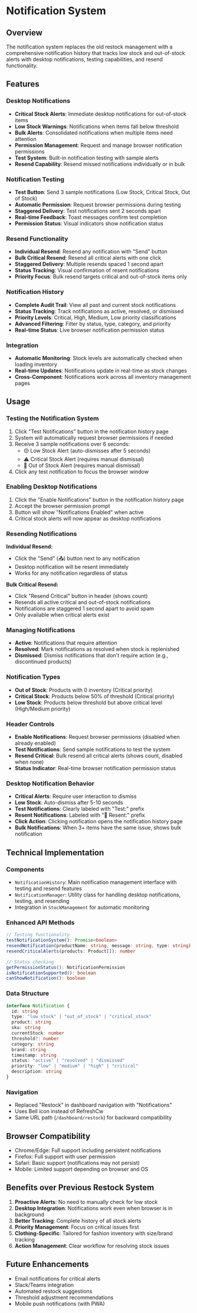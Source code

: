 # Notification System

## Overview
The notification system replaces the old restock management with a comprehensive notification history that tracks low stock and out-of-stock alerts with desktop notifications, testing capabilities, and resend functionality.

## Features

### Desktop Notifications
- **Critical Stock Alerts**: Immediate desktop notifications for out-of-stock items
- **Low Stock Warnings**: Notifications when items fall below threshold
- **Bulk Alerts**: Consolidated notifications when multiple items need attention
- **Permission Management**: Request and manage browser notification permissions
- **Test System**: Built-in notification testing with sample alerts
- **Resend Capability**: Resend missed notifications individually or in bulk

### Notification Testing
- **Test Button**: Send 3 sample notifications (Low Stock, Critical Stock, Out of Stock)
- **Automatic Permission**: Request browser permissions during testing
- **Staggered Delivery**: Test notifications sent 2 seconds apart
- **Real-time Feedback**: Toast messages confirm test completion
- **Permission Status**: Visual indicators show notification status

### Resend Functionality
- **Individual Resend**: Resend any notification with "Send" button
- **Bulk Critical Resend**: Resend all critical alerts with one click
- **Staggered Delivery**: Multiple resends spaced 1 second apart
- **Status Tracking**: Visual confirmation of resent notifications
- **Priority Focus**: Bulk resend targets critical and out-of-stock items only

### Notification History
- **Complete Audit Trail**: View all past and current stock notifications
- **Status Tracking**: Track notifications as active, resolved, or dismissed
- **Priority Levels**: Critical, High, Medium, Low priority classifications
- **Advanced Filtering**: Filter by status, type, category, and priority
- **Real-time Status**: Live browser notification permission status

### Integration
- **Automatic Monitoring**: Stock levels are automatically checked when loading inventory
- **Real-time Updates**: Notifications update in real-time as stock changes
- **Cross-Component**: Notifications work across all inventory management pages

## Usage

### Testing the Notification System
1. Click "Test Notifications" button in the notification history page
2. System will automatically request browser permissions if needed
3. Receive 3 sample notifications over 6 seconds:
   - 🟡 Low Stock Alert (auto-dismisses after 5 seconds)
   - ⚠️ Critical Stock Alert (requires manual dismissal)
   - 🔴 Out of Stock Alert (requires manual dismissal)
4. Click any test notification to focus the browser window

### Enabling Desktop Notifications
1. Click the "Enable Notifications" button in the notification history page
2. Accept the browser permission prompt
3. Button will show "Notifications Enabled" when active
4. Critical stock alerts will now appear as desktop notifications

### Resending Notifications
**Individual Resend:**
- Click the "Send" (📤) button next to any notification
- Desktop notification will be resent immediately
- Works for any notification regardless of status

**Bulk Critical Resend:**
- Click "Resend Critical" button in header (shows count)
- Resends all active critical and out-of-stock notifications
- Notifications are staggered 1 second apart to avoid spam
- Only available when critical alerts exist

### Managing Notifications
- **Active**: Notifications that require attention
- **Resolved**: Mark notifications as resolved when stock is replenished
- **Dismissed**: Dismiss notifications that don't require action (e.g., discontinued products)

### Notification Types
- **Out of Stock**: Products with 0 inventory (Critical priority)
- **Critical Stock**: Products below 50% of threshold (Critical priority)
- **Low Stock**: Products below threshold but above critical level (High/Medium priority)

### Header Controls
- **Enable Notifications**: Request browser permissions (disabled when already enabled)
- **Test Notifications**: Send sample notifications to test the system
- **Resend Critical**: Bulk resend all critical alerts (shows count, disabled when none)
- **Status Indicator**: Real-time browser notification permission status

### Desktop Notification Behavior
- **Critical Alerts**: Require user interaction to dismiss
- **Low Stock**: Auto-dismiss after 5-10 seconds
- **Test Notifications**: Clearly labeled with "Test:" prefix
- **Resent Notifications**: Labeled with "🔄 Resent:" prefix
- **Click Action**: Clicking notification opens the notification history page
- **Bulk Notifications**: When 3+ items have the same issue, shows bulk notification

## Technical Implementation

### Components
- `NotificationHistory`: Main notification management interface with testing and resend features
- `NotificationManager`: Utility class for handling desktop notifications, testing, and resending
- Integration in `StockManagement` for automatic monitoring

### Enhanced API Methods
```typescript
// Testing functionality
testNotificationSystem(): Promise<boolean>
resendNotification(productName: string, message: string, type: string): boolean
resendCriticalAlerts(products: Product[]): number

// Status checking
getPermissionStatus(): NotificationPermission
isNotificationSupported(): boolean
canShowNotification(): boolean
```

### Data Structure
```typescript
interface Notification {
  id: string
  type: "low_stock" | "out_of_stock" | "critical_stock"
  product: string
  sku: string
  currentStock: number
  threshold?: number
  category: string
  brand: string
  timestamp: string
  status: "active" | "resolved" | "dismissed"
  priority: "low" | "medium" | "high" | "critical"
  description: string
}
```

### Navigation
- Replaced "Restock" in dashboard navigation with "Notifications"
- Uses Bell icon instead of RefreshCw
- Same URL path (`/dashboard/restock`) for backward compatibility

## Browser Compatibility
- Chrome/Edge: Full support including persistent notifications
- Firefox: Full support with user permission
- Safari: Basic support (notifications may not persist)
- Mobile: Limited support depending on browser and OS

## Benefits over Previous Restock System
1. **Proactive Alerts**: No need to manually check for low stock
2. **Desktop Integration**: Notifications work even when browser is in background
3. **Better Tracking**: Complete history of all stock alerts
4. **Priority Management**: Focus on critical issues first
5. **Clothing-Specific**: Tailored for fashion inventory with size/brand tracking
6. **Action Management**: Clear workflow for resolving stock issues

## Future Enhancements
- Email notifications for critical alerts
- Slack/Teams integration
- Automated restock suggestions
- Threshold adjustment recommendations
- Mobile push notifications (with PWA)